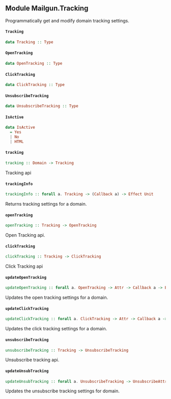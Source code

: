 ## Module Mailgun.Tracking

Programmatically get and modify domain tracking settings.

#### `Tracking`

``` purescript
data Tracking :: Type
```

#### `OpenTracking`

``` purescript
data OpenTracking :: Type
```

#### `ClickTracking`

``` purescript
data ClickTracking :: Type
```

#### `UnsubscribeTracking`

``` purescript
data UnsubscribeTracking :: Type
```

#### `IsActive`

``` purescript
data IsActive
  = Yes
  | No
  | HTML
```

#### `tracking`

``` purescript
tracking :: Domain -> Tracking
```

Tracking api

#### `trackingInfo`

``` purescript
trackingInfo :: forall a. Tracking -> (Callback a) -> Effect Unit
```

Returns tracking settings for a domain.

#### `openTracking`

``` purescript
openTracking :: Tracking -> OpenTracking
```

Open Tracking api.

#### `clickTracking`

``` purescript
clickTracking :: Tracking -> ClickTracking
```

Click Tracking api

#### `updateOpenTracking`

``` purescript
updateOpenTracking :: forall a. OpenTracking -> Attr -> Callback a -> Effect Unit
```

Updates the open tracking settings for a domain.

#### `updateClickTracking`

``` purescript
updateClickTracking :: forall a. ClickTracking -> Attr -> Callback a -> Effect Unit
```

Updates the click tracking settings for a domain.

#### `unsubscribeTracking`

``` purescript
unsubscribeTracking :: Tracking -> UnsubscribeTracking
```

Unsubscribe tracking api.

#### `updateUnsubTracking`

``` purescript
updateUnsubTracking :: forall a. UnsubscribeTracking -> UnsubscribeAttr -> (Callback a) -> Effect Unit
```

Updates the unsubscribe tracking settings for domain.


